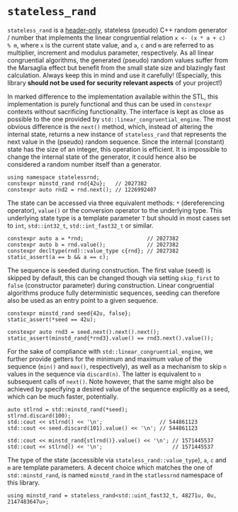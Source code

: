 # `stateless_rand`

`stateless_rand` is a [header-only](include/statelessrnd.hpp), stateless (pseudo) C++ random generator / number that implements the linear congruential relation `x <- (x * a + c) % m`, where `x` is the current state value, and `a`, `c` and `m` are referred to as multiplier, increment and modulus parameter, respectively. As all linear congruential algorithms, the generated (pseudo) random values suffer from the Marsaglia effect but benefit from the small state size and blazingly fast calculation. Always keep this in mind and use it carefully! (Especially, this library **should not be used for security relevant aspects** of your project!)

In marked difference to the implementation available within the STL, this implementation is purely functional and thus can be used in `constexpr` contexts without sacrificing functionality. The interface is kept as close as possible to the one provided by `std::linear_congruential_engine`. The most obvious difference is the `next()` method, which, instead of altering the internal state, returns a new instance of `stateless_rand` that represents the next value in the (pseudo) random sequence. Since the internal (constant) state has the size of an integer, this operation is efficient. It is impossible to change the internal state of the generator, it could hence also be considered a random number itself than a generator.
```
using namespace statelessrnd;
constexpr minstd_rand rnd{42u};   // 2027382
constexpr auto rnd2 = rnd.next(); // 1226992407
```

The state can be accessed via three equivalent methods: `*` (dereferencing operator), `value()` or the conversion operator to the underlying type. This underlying state type is a template parameter `T` but should in most cases set to `int`, `std::int32_t`, `std::int_fast32_t` or similar.
```
constexpr auto a = *rnd;                    // 2027382
constexpr auto b = rnd.value();             // 2027382
constexpr decltype(rnd)::value_type c{rnd}; // 2027382
static_assert(a == b && a == c);
```

The sequence is seeded during construction. The first value (seed) is skipped by default, this can be changed though via setting `skip_first` to `false` (constructor parameter) during construction. Linear congruential algorithms produce fully deterministic sequences, seeding can therefore also be used as an entry point to a given sequence.
```
constexpr minstd_rand seed{42u, false};
static_assert(*seed == 42u);

constexpr auto rnd3 = seed.next().next().next();
static_assert(minstd_rand{*rnd3}.value() == rnd3.next().value());
```

For the sake of compliance with `std::linear_congruential_engine`, we further provide getters for the minimum and maximum value of the sequence (`min()` and `max()`, respectively), as well as a mechanism to skip `n` values in the sequence via `discard(n)`. The latter is equivalent to `n` subsequent calls of `next()`. Note however, that the same might also be achieved by specifying a desired value of the sequence explicitly as a seed, which can be much faster, potentially.
```
auto stlrnd = std::minstd_rand(*seed);
stlrnd.discard(100);
std::cout << stlrnd() << '\n';                  // 544861123
std::cout << seed.discard(101).value() << '\n'; // 544861123

std::cout << minstd_rand{stlrnd()}.value() << '\n'; // 1571445537
std::cout << stlrnd() << '\n';                      // 1571445537
```

The type of the state (accessible via `stateless_rand::value_type`), `a`, `c` and `m` are template parameters. A decent choice which matches the one of `std::minstd_rand`, is named `minstd_rand` in the `statlessrnd` namespace of this library.
```
using minstd_rand = stateless_rand<std::uint_fast32_t, 48271u, 0u, 2147483647u>;
```
